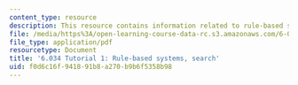 ```yaml
---
content_type: resource
description: This resource contains information related to rule-based systems, search.
file: /media/https%3A/open-learning-course-data-rc.s3.amazonaws.com/6-034-artificial-intelligence-fall-2010/f0d6c16f941891b8a270b9b6f5358b98_MIT6_034F10_tutor01.pdf
file_type: application/pdf
resourcetype: Document
title: '6.034 Tutorial 1: Rule-based systems, search'
uid: f0d6c16f-9418-91b8-a270-b9b6f5358b98
---
```


